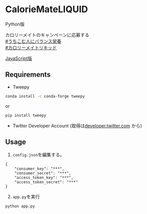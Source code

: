 # CalorieMateLIQUID
Python版

カロリーメイトのキャンペーンに応募する  
[#うちこむ人にバランス栄養](https://twitter.com/hashtag/%E3%81%86%E3%81%A1%E3%81%93%E3%82%80%E4%BA%BA%E3%81%AB%E3%83%90%E3%83%A9%E3%83%B3%E3%82%B9%E6%A0%84%E9%A4%8A)  
[#カロリーメイトリキッド](https://twitter.com/hashtag/%E3%82%AB%E3%83%AD%E3%83%AA%E3%83%BC%E3%83%A1%E3%82%A4%E3%83%88%E3%83%AA%E3%82%AD%E3%83%83%E3%83%89)

[JavaScript版](https://github.com/BonyChops/CalorieMateLIQUID)

## Requirements
- Tweepy


```bash
conda install -c conda-forge tweepy 
```

or

```bash
pip install tweepy
```

- Twitter Developer Account (取得は[developer.twitter.com](https://developer.twitter.com/) から)

## Usage
1. `config.json`を編集する。
```
{
    "consumer_key": "***",
    "consumer_secret": "***",
    "access_token_key": "***",
    "access_token_secret": "***"
}
```
2. `app.py`を実行
```bash
python app.py
```